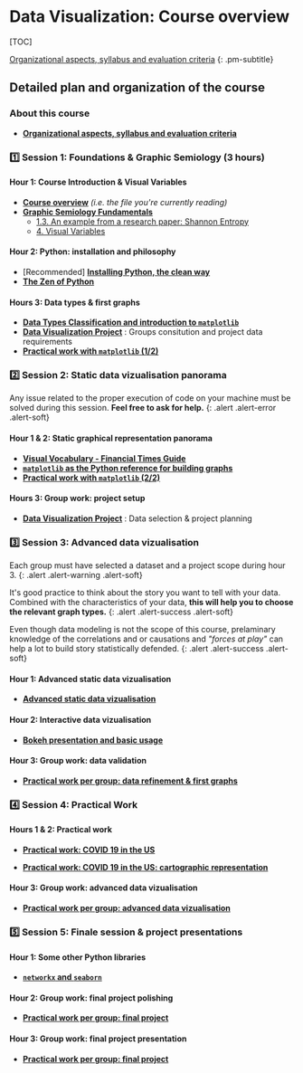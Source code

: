 # Data Visualization: Course overview


[TOC]

[Organizational aspects, syllabus and evaluation criteria](#detailed-plan-and-organization-of-the-course)
{: .pm-subtitle}


<!-- <hr class="my-5 border-base-200"> -->




## Detailed plan and organization of the course


### About this course

- [**Organizational aspects, syllabus and evaluation criteria**](session_0.md)

### 1️⃣ Session 1: Foundations & Graphic Semiology (3 hours)

#### Hour 1: Course Introduction & Visual Variables

- [**Course overview**](00_plan.md) *(i.e. the file you're currently reading)*
- [**Graphic Semiology Fundamentals**](session_1_a.md)
    - [1.3. An example from a research paper: Shannon Entropy](session_1_a0_shannon.md)
    - [4. Visual Variables](session_1_a1_visual.md)


#### Hour 2: Python: installation and philosophy


- <span class="text-base-content/60"> [Recommended] [**Installing Python, the clean way**](session_1_b.md) </span>
- [**The Zen of Python**](session_1_c.md)


#### Hours 3: Data types & first graphs

- [**Data Types Classification and introduction to `matplotlib`**](session_1_d.md)
- [**Data Visualization Project**](session_1_e.md) : Groups consitution and project data requirements
- [**Practical work with `matplotlib` (1/2)**](session_1_f.md)


### 2️⃣ Session 2: Static data vizualisation panorama


Any issue related to the proper execution of code on your machine must be solved during this session. **Feel free to ask for help.**
{: .alert .alert-error .alert-soft}

#### Hour 1 & 2: Static graphical representation panorama

- [**Visual Vocabulary - Financial Times Guide**](session_2_a.md)
- [**`matplotlib` as the Python reference for building graphs**](session_2_b.md)
- [**Practical work with `matplotlib` (2/2)**](session_2_c.md)
<!-- Proposer en groupe -->



#### Hours 3: Group work: project setup

- [**Data Visualization Project**](session_1_e.md) : Data selection & project planning


<!-- Precise deilverable -->



### 3️⃣ Session 3: Advanced data vizualisation



Each group must have selected a dataset and a project scope during hour 3.
{: .alert .alert-warning .alert-soft}

It's good practice to think about the story you want to tell with your data. Combined with the characteristics of your data, **this will help you to choose the relevant graph types.** 
{: .alert .alert-success .alert-soft}

Even though data modeling is not the scope of this course, prelaminary knowledge of the correlations and or causations and *"forces at play"* can help a lot to build story statistically defended.
{: .alert .alert-success .alert-soft}



#### Hour 1: Advanced static data vizualisation 

- [**Advanced static data vizualisation**](01_session_3_a.md)
<!-- Include geojson here -->

#### Hour 2: Interactive data vizualisation

- [**Bokeh presentation and basic usage**](01_session_3_b.md)


#### Hour 3: Group work: data validation

- [**Practical work per group: data refinement & first graphs**](01_session_3_c.md)


### 4️⃣ Session 4: Practical Work

#### Hours 1 & 2: Practical work

- [**Practical work: COVID 19 in the US**](01_session_4_a.md)

- [**Practical work: COVID 19 in the US: cartographic representation**](01_session_4_b.md)



#### Hour 3: Group work: advanced data vizualisation

- [**Practical work per group: advanced data vizualisation**](01_session_4_c.md)



### 5️⃣ Session 5: Finale session & project presentations



#### Hour 1: Some other Python libraries

- [**`networkx` and `seaborn`**](01_session_5_a.md)

<!-- ?? To see if seaborn is viable -->

#### Hour 2: Group work: final project polishing

- [**Practical work per group: final project**](01_session_5_a.md)


#### Hour 3: Group work: final project presentation 

- [**Practical work per group: final project**](01_session_5_c.md)